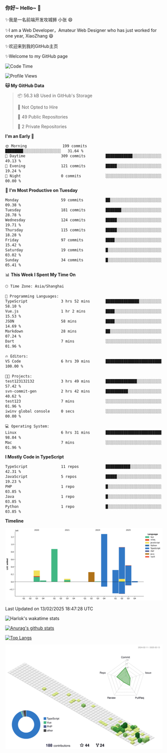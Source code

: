 ### 你好~ Hello~ 👋

✨我是一名前端开发攻城狮 小张 😄

✨I am a Web Developer，Amateur Web Designer who has just worked for one year, XiaoZhang 😄

✨欢迎来到我的GitHub主页

✨Welcome to my GitHub page
<!--
**7148505/7148505** is a ✨ _special_ ✨ repository because its `README.md` (this file) appears on your GitHub profile.

Here are some ideas to get you started:

- 🔭 I’m currently working on ...
- 🌱 I’m currently learning ...
- 👯 I’m looking to collaborate on ...
- 🤔 I’m looking for help with ...
- 💬 Ask me about ...
- 📫 How to reach me: ...
- 😄 Pronouns: ...
- ⚡ Fun fact: ...
-->

<!--START_SECTION:waka-->
![Code Time](http://img.shields.io/badge/Code%20Time-2%2C662%20hrs%2013%20mins-blue)

![Profile Views](http://img.shields.io/badge/Profile%20Views-0-blue)

**🐱 My GitHub Data** 

> 📦 56.3 kB Used in GitHub's Storage 
 > 
> 🚫 Not Opted to Hire
 > 
> 📜 49 Public Repositories 
 > 
> 🔑 2 Private Repositories 
 > 
**I'm an Early 🐤** 

```text
🌞 Morning                199 commits         ████████░░░░░░░░░░░░░░░░░   31.64 % 
🌆 Daytime                309 commits         ████████████░░░░░░░░░░░░░   49.13 % 
🌃 Evening                121 commits         █████░░░░░░░░░░░░░░░░░░░░   19.24 % 
🌙 Night                  0 commits           ░░░░░░░░░░░░░░░░░░░░░░░░░   00.00 % 
```
📅 **I'm Most Productive on Tuesday** 

```text
Monday                   59 commits          ██░░░░░░░░░░░░░░░░░░░░░░░   09.38 % 
Tuesday                  181 commits         ███████░░░░░░░░░░░░░░░░░░   28.78 % 
Wednesday                124 commits         █████░░░░░░░░░░░░░░░░░░░░   19.71 % 
Thursday                 115 commits         █████░░░░░░░░░░░░░░░░░░░░   18.28 % 
Friday                   97 commits          ████░░░░░░░░░░░░░░░░░░░░░   15.42 % 
Saturday                 19 commits          █░░░░░░░░░░░░░░░░░░░░░░░░   03.02 % 
Sunday                   34 commits          █░░░░░░░░░░░░░░░░░░░░░░░░   05.41 % 
```


📊 **This Week I Spent My Time On** 

```text
🕑︎ Time Zone: Asia/Shanghai

💬 Programming Languages: 
TypeScript               3 hrs 52 mins       ███████████████░░░░░░░░░░   58.10 % 
Vue.js                   1 hr 2 mins         ████░░░░░░░░░░░░░░░░░░░░░   15.53 % 
JSON                     58 mins             ████░░░░░░░░░░░░░░░░░░░░░   14.69 % 
Markdown                 28 mins             ██░░░░░░░░░░░░░░░░░░░░░░░   07.24 % 
Dart                     7 mins              ░░░░░░░░░░░░░░░░░░░░░░░░░   01.96 % 

🔥 Editors: 
VS Code                  6 hrs 39 mins       █████████████████████████   100.00 % 

🐱‍💻 Projects: 
test123132132            3 hrs 49 mins       ██████████████░░░░░░░░░░░   57.42 % 
svn-commit-gen           2 hrs 42 mins       ██████████░░░░░░░░░░░░░░░   40.62 % 
test123                  7 mins              ░░░░░░░░░░░░░░░░░░░░░░░░░   01.96 % 
iwinv global console     0 secs              ░░░░░░░░░░░░░░░░░░░░░░░░░   00.00 % 

💻 Operating System: 
Linux                    6 hrs 31 mins       █████████████████████████   98.04 % 
Mac                      7 mins              ░░░░░░░░░░░░░░░░░░░░░░░░░   01.96 % 
```

**I Mostly Code in TypeScript** 

```text
TypeScript               11 repos            ███████████░░░░░░░░░░░░░░   42.31 % 
JavaScript               5 repos             █████░░░░░░░░░░░░░░░░░░░░   19.23 % 
PHP                      1 repo              █░░░░░░░░░░░░░░░░░░░░░░░░   03.85 % 
Java                     1 repo              █░░░░░░░░░░░░░░░░░░░░░░░░   03.85 % 
Python                   1 repo              █░░░░░░░░░░░░░░░░░░░░░░░░   03.85 % 
```



**Timeline**

![Lines of Code chart](https://raw.githubusercontent.com/littleCareless/littleCareless/master/assets/bar_graph.png)


 Last Updated on 13/02/2025 18:47:28 UTC
<!--END_SECTION:waka-->
![Harlok's wakatime stats](https://github-readme-stats.vercel.app/api/wakatime?username=littleCareless)

[![Anurag's github stats](https://github-readme-stats.vercel.app/api?username=littleCareless)](https://github.com/anuraghazra/github-readme-stats)

[![Top Langs](https://github-readme-stats.vercel.app/api/top-langs/?username=littleCareless&layout=compact)](https://github.com/anuraghazra/github-readme-stats)

![](./profile-3d-contrib/profile-green-animate.svg)
